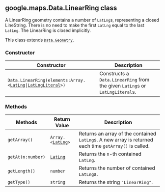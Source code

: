 <h2 id="Data.LinearRing">
google.maps.Data.LinearRing
class
</h2><p>A LinearRing geometry contains a number of <code>LatLng</code>s, representing a closed LineString. There is no need to make the first <code>LatLng</code> equal to the last <code>LatLng</code>. The LinearRing is closed implicitly.</p><p>This class extends
<code><a href="#Data.Geometry">Data.Geometry</a></code>.
</p><h3>Constructor</h3><table summary="class Data.LinearRing - Constructor" width="100%">
<thead>
<tr><th>Constructor</th>
<th>Description</th>
</tr></thead>
<tbody>
<tr>
<td><code>Data.LinearRing(elements:Array.&lt;<a href="#LatLng">LatLng</a>|<a href="#LatLngLiteral">LatLngLiteral</a>&gt;)</code></td>
<td>Constructs a <code>Data.LinearRing</code> from the given <code>LatLng</code>s or <code>LatLngLiteral</code>s.</td>
</tr>
</tbody>
</table><h3>Methods</h3><table summary="class Data.LinearRing - Methods" width="100%">
<thead>
<tr><th>Methods</th>
<th>Return Value</th>
<th>Description</th>
</tr></thead>
<tbody>
<tr>
<td><code>getArray()</code></td>
<td><code>Array.&lt;<a href="#LatLng">LatLng</a>&gt;</code></td>
<td>Returns an array of the contained <code>LatLng</code>s. A new array is returned each time <code>getArray()</code> is called.</td>
</tr>
<tr>
<td><code>getAt(n:number)</code></td>
<td><code><a href="#LatLng">LatLng</a></code></td>
<td>Returns the <code>n</code>-th contained <code>LatLng</code>.</td>
</tr>
<tr>
<td><code>getLength()</code></td>
<td><code>number</code></td>
<td>Returns the number of contained <code>LatLng</code>s.</td>
</tr>
<tr>
<td><code>getType()</code></td>
<td><code>string</code></td>
<td>Returns the string <code>"LinearRing"</code>.</td>
</tr>
</tbody>
</table>